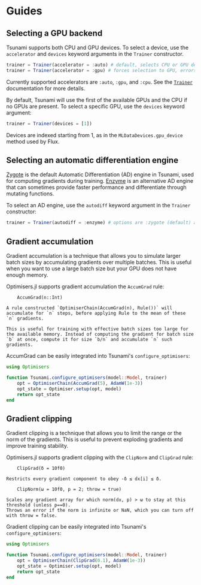 # Guides 

## Selecting a GPU backend

Tsunami supports both CPU and GPU devices. To select a device, use the `accelerator` and `devices` keyword arguments in the `Trainer` constructor.

```julia
trainer = Trainer(accelerator = :auto) # default, selects CPU or GPU depending on availability
trainer = Trainer(accelerator = :gpu) # forces selection to GPU, errors if no GPU is available
```
Currently supported accelerators are `:auto`, `:gpu`, and `:cpu`.
See the [`Trainer`](@ref) documentation for more details.

By default, Tsunami will use the first of the available GPUs and the CPU if no GPUs are present. 
To select a specific GPU, use the `devices` keyword argument:

```julia
trainer = Trainer(devices = [1])
```

Devices are indexed starting from 1, as in the `MLDataDevices.gpu_device` method used by Flux.

## Selecting an automatic differentiation engine

[Zygote](https://fluxml.ai/Zygote.jl/stable/) is the default Automatic Differentiation (AD) engine in Tsunami,
used for computing gradients during training. [Enzyme](https://enzymead.github.io/Enzyme.jl/stable/) is an alternative AD engine that can sometimes provide faster performance and differentiate through mutating functions.

To select an AD engine, use the `autodiff` keyword argument in the `Trainer` constructor:

```julia
trainer = Trainer(autodiff = :enzyme) # options are :zygote (default) and :enzyme
```

## Gradient accumulation

Gradient accumulation is a technique that allows you to simulate larger batch sizes by accumulating gradients over multiple batches. This is useful when you want to use a large batch size but your GPU does not have enough memory.

Optimisers.jl supports gradient accumulation the `AccumGrad` rule:

```
    AccumGrad(n::Int)

A rule constructed `OptimiserChain(AccumGrad(n), Rule())` will accumulate for `n` steps, before applying Rule to the mean of these `n` gradients.

This is useful for training with effective batch sizes too large for the available memory. Instead of computing the gradient for batch size `b` at once, compute it for size `b/n` and accumulate `n` such gradients.
```

AccumGrad can be easily integrated into Tsunami's `configure_optimisers`:

```julia
using Optimisers

function Tsunami.configure_optimisers(model::Model, trainer)
    opt = OptimiserChain(AccumGrad(5), AdamW(1e-3))
    opt_state = Optimiser.setup(opt, model)
    return opt_state
end
```

## Gradient clipping

Gradient clipping is a technique that allows you to limit the range or the norm of the gradients. This is useful to prevent exploding gradients and improve training stability.

Optimisers.jl supports gradient clipping with the `ClipNorm` and `ClipGrad` rule:

```
    ClipGrad(δ = 10f0)

Restricts every gradient component to obey -δ ≤ dx[i] ≤ δ.
```
```
    ClipNorm(ω = 10f0, p = 2; throw = true)

Scales any gradient array for which norm(dx, p) > ω to stay at this threshold (unless p==0).
Throws an error if the norm is infinite or NaN, which you can turn off with throw = false.
```

Gradient clipping can be easily integrated into Tsunami's `configure_optimisers`:

```julia
using Optimisers

function Tsunami.configure_optimisers(model::Model, trainer)
    opt = OptimiserChain(ClipGrad(0.1), AdamW(1e-3))
    opt_state = Optimiser.setup(opt, model)
    return opt_state
end
```
